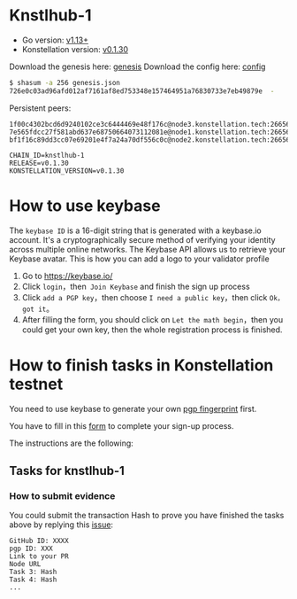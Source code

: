 # Knstlhub-1

- Go version: [v1.13+](https://golang.org/dl/)
- Konstellation version: [v0.1.30](https://github.com/konstellation/konstellation/releases)

Download the genesis here: [genesis](https://raw.githubusercontent.com/Konstellation/testnet/master/knstlhub-1/genesis.json)
Download the config here: [config](https://raw.githubusercontent.com/Konstellation/testnet/master/knstlhub-1/config.toml)

```bash
$ shasum -a 256 genesis.json
726e0c03ad96afd012af7161af8ed753348e157464951a76830733e7eb49879e  -
```

Persistent peers:

```
1f00c4302bcd6d9240102ce3c6444469e48f176c@node3.konstellation.tech:26656
7e565fdcc27f581abd637e68750664073112081e@node1.konstellation.tech:26656
bf1f16c89dd3cc07e69201e4f7a24a70df556c0c@node2.konstellation.tech:26656
```
```
CHAIN_ID=knstlhub-1
RELEASE=v0.1.30
KONSTELLATION_VERSION=v0.1.30
```

# How to use keybase

The `keybase ID` is a 16-digit string that is generated with a keybase.io account. It's a cryptographically secure method of verifying your identity across multiple online networks. The Keybase API allows us to retrieve your Keybase avatar. This is how you can add a logo to your validator profile

1. Go to https://keybase.io/
2. Click `login`，then` Join Keybase` and finish the sign up process
3. Click `add a PGP key`，then choose `I need a public key`，then click `Ok，got it`。
4. After filling the form, you should click on `Let the math begin`，then you could get your own key, then the whole registration process is finished. 

# How to finish tasks in Konstellation testnet

You need to use keybase to generate your own [pgp fingerprint](https://github.com/Konstellation/testnet/blob/master/How%20to%20use%20keybase.md) first. 

You have to fill in this [form](https://forms.gle/L1n9bacVSxEJm8GF9) to complete your sign-up process. 

The instructions are the following: 

## Tasks for knstlhub-1

### How to submit evidence

You could submit the transaction Hash to prove you have finished the tasks above by replying this [issue](https://github.com/konstellation/testnet/issues/1):

```
GitHub ID: XXXX
pgp ID: XXX
Link to your PR
Node URL
Task 3: Hash
Task 4: Hash
...
```
